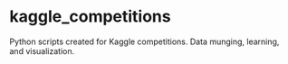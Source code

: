 # kaggle_competitions
Python scripts created for Kaggle competitions. Data munging, learning, and visualization.

